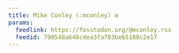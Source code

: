 ```yaml
---
title: Mike Conley (:mconley) ⚙️
params:
  feedlink: https://fosstodon.org/@mconley.rss
  feedid: 798548a648cdea3fa783be65180c2e17
---
```

